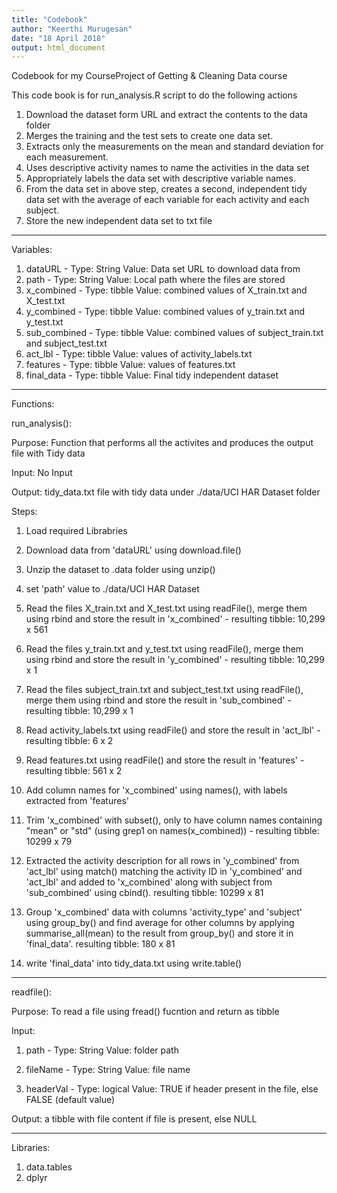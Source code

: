 ```yaml
---
title: "Codebook"
author: "Keerthi Murugesan"
date: "18 April 2018"
output: html_document
---
```


Codebook for my CourseProject of Getting & Cleaning Data course

This code book is for run_analysis.R script to do the following actions

1. Download the dataset form URL and extract the contents to the data folder
2. Merges the training and the test sets to create one data set.
3. Extracts only the measurements on the mean and standard deviation for each measurement.
4. Uses descriptive activity names to name the activities in the data set
5. Appropriately labels the data set with descriptive variable names.
6. From the data set in above step, creates a second, independent tidy data set with the average of each variable for each activity and each subject.
7. Store the new independent data set to txt file
________________________________________________________________________________________________________

Variables:

1. dataURL         - Type: String  Value: Data set URL to download data from
2. path            - Type: String  Value: Local path where the files are stored
3. x_combined      - Type: tibble  Value: combined values of X_train.txt and X_test.txt
4. y_combined      - Type: tibble  Value: combined values of y_train.txt and y_test.txt
5. sub_combined    - Type: tibble  Value: combined values of  subject_train.txt and subject_test.txt
6. act_lbl         - Type: tibble  Value: values of activity_labels.txt
7. features        - Type: tibble  Value: values of features.txt
8. final_data      - Type: tibble  Value: Final tidy independent dataset  
________________________________________________________________________________________________________

Functions:

run_analysis():

Purpose: Function that performs all the activites and produces the output file with Tidy data

Input: No Input

Output: tidy_data.txt file with tidy data under ./data/UCI HAR Dataset folder

Steps:

1. Load required Librabries

2. Download data from 'dataURL' using download.file()

3. Unzip the dataset to .data folder using unzip()

4. set 'path' value to ./data/UCI HAR Dataset

5. Read the files X_train.txt and X_test.txt using readFile(), merge them using rbind and store the result in 'x_combined' - resulting tibble: 10,299 x 561

6. Read the files y_train.txt and y_test.txt using readFile(), merge them using rbind and store the result in 'y_combined' - resulting tibble: 10,299 x 1

7. Read the files subject_train.txt and subject_test.txt using readFile(), merge them using rbind and store the result in 'sub_combined' - resulting tibble: 10,299 x 1

8. Read activity_labels.txt using readFile() and store the result in 'act_lbl' - resulting tibble: 6 x 2

9. Read features.txt using readFile() and store the result in 'features' - resulting tibble: 561 x 2

10. Add column names for 'x_combined' using names(), with labels extracted from 'features'

11. Trim 'x_combined' with subset(), only to have column names containing "mean" or "std" (using grep1 on names(x_combined)) - resulting tibble: 10299 x 79

12. Extracted the activity description for all rows in 'y_combined' from 'act_lbl' using match() matching the activity ID in 'y_combined' and 'act_lbl' and added to 'x_combined' along with subject from 'sub_combined' using cbind(). resulting tibble: 10299 x 81

13. Group 'x_combined' data with columns 'activity_type' and 'subject' using group_by() and find average for other columns by applying summarise_all(mean) to the result from group_by() and store it in 'final_data'. resulting tibble: 180 x 81

14. write 'final_data' into tidy_data.txt using write.table()
________________________________________________________________________________________________________

readfile():

Purpose: To read a file using fread() fucntion and return as tibble 

Input: 

1. path         - Type: String  Value: folder path 

2. fileName     - Type: String  Value: file name

3. headerVal    - Type: logical Value: TRUE if header present in the file, else FALSE (default value)


Output: a tibble with file content if file is present, else NULL
____________________________________________________________________________________________________

Libraries:

1. data.tables
2. dplyr